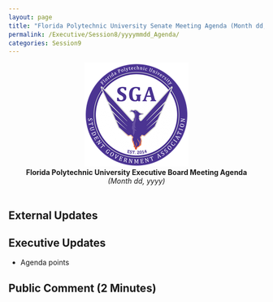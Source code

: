 ```yaml
---
layout: page
title: "Florida Polytechnic University Senate Meeting Agenda (Month dd, yyyy)"
permalink: /Executive/Session8/yyyymmdd_Agenda/
categories: Session9
---
```


<div style="text-align: center"><img src="/assets/SGASeal.png" /></div>

<center><b>Florida Polytechnic University Executive Board Meeting Agenda</b></center>
<center><em>(Month dd, yyyy)</em></center>
<br>

## External Updates

## Executive Updates

- Agenda points

## Public Comment (2 Minutes)
